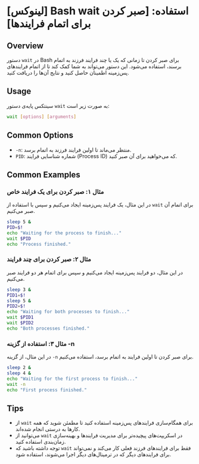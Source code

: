 # [لینوکس] Bash wait استفاده: [صبر کردن برای اتمام فرایندها]

## Overview
دستور `wait` در Bash برای صبر کردن تا زمانی که یک یا چند فرایند فرزند به اتمام برسند، استفاده می‌شود. این دستور می‌تواند به شما کمک کند تا از اتمام فرایندهای پس‌زمینه اطمینان حاصل کنید و نتایج آن‌ها را دریافت کنید.

## Usage
سینتکس پایه‌ی دستور `wait` به صورت زیر است:

```bash
wait [options] [arguments]
```

## Common Options
- `-n`: منتظر می‌ماند تا اولین فرایند فرزند به اتمام برسد.
- `PID`: شماره شناسایی فرایند (Process ID) که می‌خواهید برای آن صبر کنید.

## Common Examples
### مثال ۱: صبر کردن برای یک فرایند خاص
در این مثال، یک فرایند پس‌زمینه ایجاد می‌کنیم و سپس با استفاده از `wait` برای اتمام آن صبر می‌کنیم.

```bash
sleep 5 &
PID=$!
echo "Waiting for the process to finish..."
wait $PID
echo "Process finished."
```

### مثال ۲: صبر کردن برای چند فرایند
در این مثال، دو فرایند پس‌زمینه ایجاد می‌کنیم و سپس برای اتمام هر دو فرایند صبر می‌کنیم.

```bash
sleep 3 &
PID1=$!
sleep 5 &
PID2=$!
echo "Waiting for both processes to finish..."
wait $PID1
wait $PID2
echo "Both processes finished."
```

### مثال ۳: استفاده از گزینه -n
در این مثال، از گزینه `-n` برای صبر کردن تا اولین فرایند به اتمام برسد، استفاده می‌کنیم.

```bash
sleep 2 &
sleep 4 &
echo "Waiting for the first process to finish..."
wait -n
echo "First process finished."
```

## Tips
- از `wait` برای همگام‌سازی فرایندهای پس‌زمینه استفاده کنید تا مطمئن شوید که همه کارها به درستی انجام شده‌اند.
- می‌توانید از `wait` در اسکریپت‌های پیچیده‌تر برای مدیریت فرایندها و بهینه‌سازی زمان‌بندی استفاده کنید.
- توجه داشته باشید که `wait` فقط برای فرایندهای فرزند فعلی کار می‌کند و نمی‌تواند برای فرایندهای دیگر که در ترمینال‌های دیگر اجرا می‌شوند، استفاده شود.